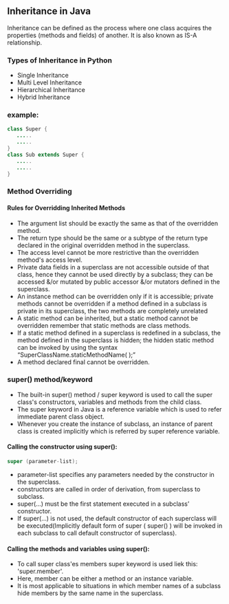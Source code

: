 ## Inheritance in Java

Inheritance can be defined as the process where one class acquires the properties (methods and fields) of another. It is also known as IS-A relationship.
### Types of Inheritance in Python
  - Single Inheritance
  - Multi Level Inheritance
  - Hierarchical Inheritance
  - Hybrid Inheritance

### example:
```Java
class Super {
   .....
   .....
}
class Sub extends Super {
   .....
   .....
}
```
### Method Overriding

#### Rules for Overridding Inherited Methods
- The argument list should be exactly the same as that of the overridden method.
- The return type should be the same or a subtype of the return type declared in the original overridden method in the superclass.
- The access level cannot be more restrictive than the overridden method's access level. 
- Private data fields in a superclass are not accessible outside of that class, hence they cannot be used directly by a subclass; they can be accessed &/or mutated by public accessor &/or mutators defined in the superclass.
- An instance method can be overridden only if it is accessible; private methods cannot be overridden if a method defined in a subclass is private in its superclass, the two methods are completely unrelated
- A static method can be inherited, but a static method cannot be overridden remember that static methods are class methods.
- If a static method defined in a superclass is redefined in a subclass, the method defined in the superclass is hidden; the hidden static method can be invoked by using the syntax “SuperClassName.staticMethodName( );”
- A method declared final cannot be overridden.


### super() method/keyword

  - The built-in super() method / super keyword is used to call the super class's constructors, variables and methods from the child class.
  - The super keyword in Java is a reference variable which is used to refer immediate parent class object. 
  - Whenever you create the instance of subclass, an instance of parent class is created implicitly which is referred by super reference variable.

  #### Calling the constructor using super():
  ```Java
  super (parameter-list);
  ```
  - parameter-list specifies any parameters needed by the constructor in the superclass.
  - constructors are called in order of derivation, from superclass to subclass.
  - super(…) must be the first statement executed in a subclass’ constructor.
  - If super(…) is not used, the default constructor of each superclass will be executed(Implicitly default form of super ( super() ) will be invoked in each subclass to call default constructor of superclass). 

  #### Calling the methods and variables using super():
  - To call super class'es members super keyword is used liek this: 'super.member'.
  - Here, member can be either a method or an instance variable.
  - It is most applicable to situations in which member names of a subclass hide members by the same name in the superclass.
